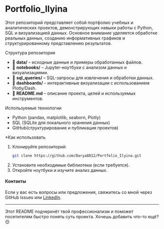 # Portfolio_Ilyina
Этот репозиторий представляет собой портфолио учебных и аналитических проектов, демонстрирующих навыки работы с Python, SQL и визуализацией данных. 
Основное внимание уделяется обработке реальных данных, созданию информативных графиков и структурированному представлению результатов.

Структура репозитория
- 📂 **data/** – исходные данные и примеры обработанных файлов.
- 📂 **notebooks/** – Jupyter-ноутбуки с анализом данных и визуализациями.
- 📂 **sql_queries/** – SQL-запросы для извлечения и обработки данных.
- 📂 **dashboards/** – интерактивные визуализации с использованием Plotly/Dash.
- 📄 **README.md** – описание проекта, целей и используемых инструментов.

Используемые технологии
- Python (pandas, matplotlib, seaborn, Plotly)
- SQL (SQLite для локального хранения данных)
- GitHub(структурирование и публикация проектов)

*Как использовать
1. Клонируйте репозиторий:  
   ```bash
   git clone https://github.com/Darya8812/Portfolio_Ilyina.git
   ```
2. Установите необходимые библиотеки (если требуется).
3. Откройте ноутбуки и изучите анализ данных.

#### **Контакты**
Если у вас есть вопросы или предложения, свяжитесь со мной через GitHub Issues или [LinkedIn](#).

---

Этот README подчеркнёт твой профессионализм и поможет посетителям быстро понять суть проекта. Хочешь добавить что-то ещё? 😊
